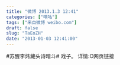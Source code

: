 ```yaml
---
title: "微博 2013.1.3 12:41"
categories: ["嘀咕"]
tags: ["来自微博 weibo.com"]
draft: false
slug: "TaEoZH"
date: "2013-01-03 12:41:00"
---
```


<p>#苏醒李炜藏头诗暗斗# 戏子。 详情:O网页链接 ​​​​</p>
